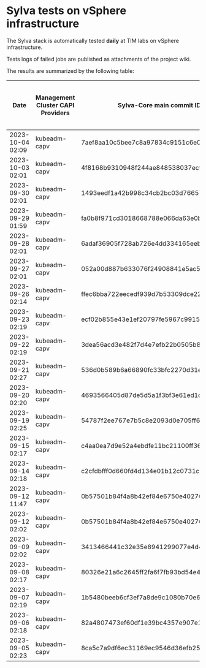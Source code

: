 # Sylva tests on vSphere infrastructure

The Sylva stack is automatically tested **daily** at TIM labs on vSphere infrastructure.

Tests logs of failed jobs are published as attachments of the project wiki.

The results are summarized by the following table:

| Date                      | Management Cluster CAPI Providers | Sylva-Core main commit ID        | Result                                       | Test logs (only for failed tests) |
|---------------------------|-----------------------------------|----------------------------------|----------------------------------------------|-----------------------------------|
|2023-10-04 02:09|kubeadm-capv|7aef8aa10c5bee7c8a97834c9151c6e0fd79624f|:x: failed|[link](https://gitlab.com/sylva-projects/sylva-core/-/wikis/uploads/67b69e9b953cb48491a2a3e90925455e/test-kubeadm-capv.zip)|
|2023-10-03 02:01|kubeadm-capv|4f8168b9310948f244ae848538037ec9f5dc5bbc|:x: failed|[link](https://gitlab.com/sylva-projects/sylva-core/-/wikis/uploads/e2727aec3eb340f2f430a723a15771ed/test-kubeadm-capv.zip)|
|2023-09-30 02:01|kubeadm-capv|1493eedf1a42b998c34cb2bc03d766576acbc650|:x: failed|[link](https://gitlab.com/sylva-projects/sylva-core/-/wikis/uploads/2e4026f0b7e886586df7c0851a19a6d9/test-kubeadm-capv.zip)|
|2023-09-29 01:59|kubeadm-capv|fa0b8f971cd3018668788e066da63e0b6f60c206|:x: failed|[link](https://gitlab.com/sylva-projects/sylva-core/-/wikis/uploads/742f710dde5b36a53390f5fa85a9426e/test-kubeadm-capv.zip)|
|2023-09-28 02:01|kubeadm-capv|6adaf36905f728ab726e4dd334165eebc531967f|:x: failed|[link](https://gitlab.com/sylva-projects/sylva-core/-/wikis/uploads/f45527995aa7c2dd6554b8e94c11b786/test-kubeadm-capv.zip)|
|2023-09-27 02:01|kubeadm-capv|052a00d887b633076f24908841e5ac5f3c3cfb29|:x: failed|[link](https://gitlab.com/sylva-projects/sylva-core/-/wikis/uploads/01b5b6739099ef7222ced9b3f953e040/test-kubeadm-capv.zip)|
|2023-09-26 02:14|kubeadm-capv|ffec6bba722eecedf939d7b53309dce22d4cb48a|:white_check_mark: success||
|2023-09-23 02:19|kubeadm-capv|ecf02b855e43e1ef20797fe5967c99155699e8e6|:white_check_mark: success||
|2023-09-22 02:19|kubeadm-capv|3dea56acd3e482f7d4e7efb22b0505b85dbddef8|:white_check_mark: success||
|2023-09-21 02:27|kubeadm-capv|536d0b589b6a66890fc33bfc2270d31e823625d8|:white_check_mark: success||
|2023-09-20 02:20|kubeadm-capv|4693566405d87de5d5a1f3bf3e61ed1d74512b05|:white_check_mark: success||
|2023-09-19 02:25|kubeadm-capv|54787f2ee767e7b5c8e2093d0e705ff6160e41bb|:white_check_mark: success||
|2023-09-15 02:17|kubeadm-capv|c4aa0ea7d9e52a4ebdfe11bc21100ff360591bea|:white_check_mark: success||
|2023-09-14 02:18|kubeadm-capv|c2cfdbfff0d660fd4d134e01b12c0731cd7bc87c|:white_check_mark: success||
|2023-09-12 11:47|kubeadm-capv|0b57501b84f4a8b42ef84e6750e40276612ff101|:white_check_mark: success||
|2023-09-12 02:02|kubeadm-capv|0b57501b84f4a8b42ef84e6750e40276612ff101|:x: failed|[link](https://gitlab.com/sylva-projects/sylva-core/-/wikis/uploads/2b7028056ef9b08785d789a532e5bb6a/test-kubeadm-capv.zip)|
|2023-09-09 02:02|kubeadm-capv|3413466441c32e35e8941299077e4d491d97314a|:x: failed|[link](https://gitlab.com/sylva-projects/sylva-core/-/wikis/uploads/f30a414cb47627542feb5a7c4e89aa15/test-kubeadm-capv.zip)|
|2023-09-08 02:17|kubeadm-capv|80326e21a6c2645ff2fa6f7fb93bd54e448c6146|:white_check_mark: success||
|2023-09-07 02:19|kubeadm-capv|1b5480beeb6cf3ef7a8de9c1080b70e6e572b77a|:white_check_mark: success||
|2023-09-06 02:18|kubeadm-capv|82a4807473ef60df1e39bc4357e907e106ebfb45|:white_check_mark: success||
|2023-09-05 02:23|kubeadm-capv|8ca5c7a9df6ec31169ec9546d36efb2522fe3c9f|:white_check_mark: success||

